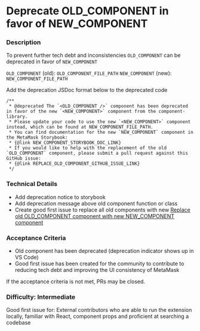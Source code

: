 <!--
Select all instances and replace the following with ticket details
- OLD_COMPONENT
- OLD_COMPONENT_FILE_PATH
- NEW_COMPONENT
- NEW_COMPONENT_FILE_PATH
- NEW_COMPONENT_STORYBOOK_DOC_LINK
- REPLACE_OLD_COMPONENT_GITHUB_ISSUE_LINK
-->

# Deprecate OLD_COMPONENT in favor of NEW_COMPONENT

### Description

To prevent further tech debt and inconsistencies `OLD_COMPONENT` can be deprecated in favor of `NEW_COMPONENT`

`OLD_COMPONENT` (old): `OLD_COMPONENT_FILE_PATH`
`NEW_COMPONENT` (new): `NEW_COMPONENT_FILE_PATH`

Add the deprecation JSDoc format below to the deprecated code

```
/**
 * @deprecated The `<OLD_COMPONENT />` component has been deprecated in favor of the new `<NEW_COMPONENT>` component from the component-library.
 * Please update your code to use the new `<NEW_COMPONENT>` component instead, which can be found at NEW_COMPONENT_FILE_PATH.
 * You can find documentation for the new `NEW_COMPONENT` component in the MetaMask Storybook:
 * {@link NEW_COMPONENT_STORYBOOK_DOC_LINK}
 * If you would like to help with the replacement of the old `OLD_COMPONENT` component, please submit a pull request against this GitHub issue:
 * {@link REPLACE_OLD_COMPONENT_GITHUB_ISSUE_LINK}
 */
```

### Technical Details

- Add deprecation notice to storybook
- Add deprecation message above old component function or class
- Create good first issue to replace all old components with new [Replace old OLD_COMPONENT component with new NEW_COMPONENT component](https://github.com/georgewrmarshall/issue-templates/blob/main/REPLACE.md)

### Acceptance Criteria

- Old component has been deprecated (deprecation indicator shows up in VS Code)
- Good first issue has been created for the community to contribute to reducing tech debt and improving the UI consistency of MetaMask

If the acceptance criteria is not met, PRs may be closed.

### Difficulty: Intermediate

Good first issue for: External contributors who are able to run the extension locally, familiar with React, component props and proficient at searching a codebase
